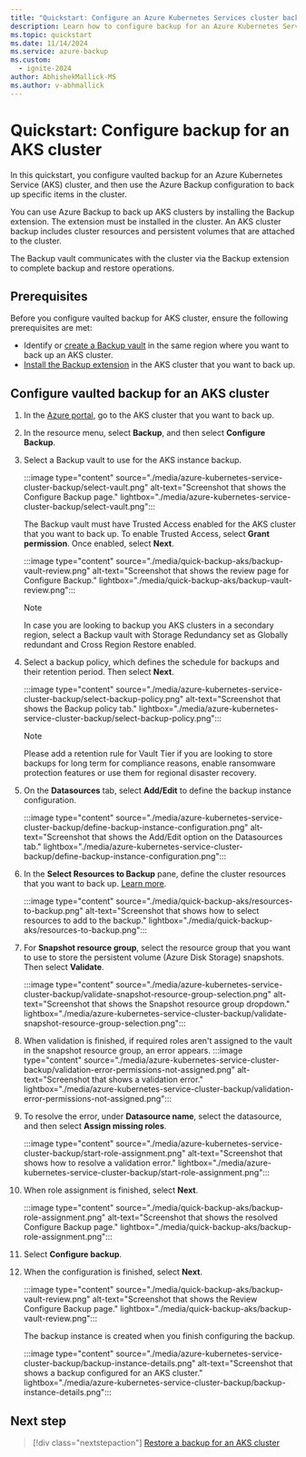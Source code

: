 ```yaml
---
title: "Quickstart: Configure an Azure Kubernetes Services cluster backup"
description: Learn how to configure backup for an Azure Kubernetes Service (AKS) cluster, and then use Azure Backup to back up specific items in the cluster.
ms.topic: quickstart
ms.date: 11/14/2024
ms.service: azure-backup
ms.custom:
  - ignite-2024
author: AbhishekMallick-MS
ms.author: v-abhmallick
---
```


# Quickstart: Configure backup for an AKS cluster

In this quickstart, you configure vaulted backup for an Azure Kubernetes Service (AKS) cluster, and then use the Azure Backup configuration to back up specific items in the cluster.

You can use Azure Backup to back up AKS clusters by installing the Backup extension. The extension must be installed in the cluster. An AKS cluster backup includes cluster resources and persistent volumes that are attached to the cluster.

The Backup vault communicates with the cluster via the Backup extension to complete backup and restore operations.

## Prerequisites

Before you configure vaulted backup for AKS cluster, ensure the following prerequisites are met:

- Identify or [create a Backup vault](create-manage-backup-vault.md) in the same region where you want to back up an AKS cluster.
- [Install the Backup extension](quick-install-backup-extension.md) in the AKS cluster that you want to back up.

## Configure vaulted backup for an AKS cluster

1. In the [Azure portal](https://portal.azure.com), go to the AKS cluster that you want to back up.

1. In the resource menu, select **Backup**, and then select **Configure Backup**.
  
1. Select a Backup vault to use for the AKS instance backup.
  
    :::image type="content" source="./media/azure-kubernetes-service-cluster-backup/select-vault.png" alt-text="Screenshot that shows the Configure Backup page." lightbox="./media/azure-kubernetes-service-cluster-backup/select-vault.png":::

    The Backup vault must have Trusted Access enabled for the AKS cluster that you want to back up. To enable Trusted Access, select **Grant permission**. Once enabled, select **Next**.

    :::image type="content" source="./media/quick-backup-aks/backup-vault-review.png" alt-text="Screenshot that shows the review page for Configure Backup." lightbox="./media/quick-backup-aks/backup-vault-review.png":::

   > [!NOTE]
   > In case you are looking to backup you AKS clusters in a secondary region, select a Backup vault with Storage Redundancy set as Globally redundant and Cross Region Restore enabled.

1. Select a backup policy, which defines the schedule for backups and their retention period. Then select **Next**.

    :::image type="content" source="./media/azure-kubernetes-service-cluster-backup/select-backup-policy.png" alt-text="Screenshot that shows the Backup policy tab." lightbox="./media/azure-kubernetes-service-cluster-backup/select-backup-policy.png":::

   > [!NOTE]
   > Please add a retention rule for Vault Tier if you are looking to store backups for long term for compliance reasons, enable ransomware protection features or use them for regional disaster recovery. 

1. On the **Datasources** tab, select **Add/Edit** to define the backup instance configuration.

    :::image type="content" source="./media/azure-kubernetes-service-cluster-backup/define-backup-instance-configuration.png" alt-text="Screenshot that shows the Add/Edit option on the Datasources tab." lightbox="./media/azure-kubernetes-service-cluster-backup/define-backup-instance-configuration.png":::

1. In the **Select Resources to Backup** pane, define the cluster resources that you want to back up. [Learn more](./azure-kubernetes-service-cluster-backup-concept.md).

    :::image type="content" source="./media/quick-backup-aks/resources-to-backup.png" alt-text="Screenshot that shows how to select resources to add to the backup." lightbox="./media/quick-backup-aks/resources-to-backup.png":::

1. For **Snapshot resource group**, select the resource group that you want to use to store the persistent volume (Azure Disk Storage) snapshots. Then select **Validate**.

    :::image type="content" source="./media/azure-kubernetes-service-cluster-backup/validate-snapshot-resource-group-selection.png" alt-text="Screenshot that shows the Snapshot resource group dropdown." lightbox="./media/azure-kubernetes-service-cluster-backup/validate-snapshot-resource-group-selection.png":::

1. When validation is finished, if required roles aren't assigned to the vault in the snapshot resource group, an error appears.
     :::image type="content" source="./media/azure-kubernetes-service-cluster-backup/validation-error-permissions-not-assigned.png" alt-text="Screenshot that shows a validation error." lightbox="./media/azure-kubernetes-service-cluster-backup/validation-error-permissions-not-assigned.png":::  

1. To resolve the error, under **Datasource name**, select the datasource, and then select **Assign missing roles**.

    :::image type="content" source="./media/azure-kubernetes-service-cluster-backup/start-role-assignment.png" alt-text="Screenshot that shows how to resolve a validation error." lightbox="./media/azure-kubernetes-service-cluster-backup/start-role-assignment.png":::

1. When role assignment is finished, select **Next**.

    :::image type="content" source="./media/quick-backup-aks/backup-role-assignment.png" alt-text="Screenshot that shows the resolved Configure Backup page." lightbox="./media/quick-backup-aks/backup-role-assignment.png":::

1. Select **Configure backup**.

1. When the configuration is finished, select **Next**.

    :::image type="content" source="./media/quick-backup-aks/backup-vault-review.png" alt-text="Screenshot that shows the Review Configure Backup page." lightbox="./media/quick-backup-aks/backup-vault-review.png":::

   The backup instance is created when you finish configuring the backup.

    :::image type="content" source="./media/azure-kubernetes-service-cluster-backup/backup-instance-details.png" alt-text="Screenshot that shows a backup configured for an AKS cluster." lightbox="./media/azure-kubernetes-service-cluster-backup/backup-instance-details.png":::

## Next step

> [!div class="nextstepaction"]
> [Restore a backup for an AKS cluster](./azure-kubernetes-service-cluster-restore.md)
